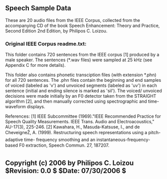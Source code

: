 ## Speech Sample Data

These are 20 audio files from the IEEE Corpus, collected from the 
accompanying CD of the book Speech Enhancement: Theory and Practice, 
Second Edition 2nd Edition, by Philipos C. Loizou.

### Original IEEE Corpus readme.txt:

This folder contains 720 sentences from the IEEE corpus [1] produced by a 
male  speaker. The sentences (*.wav files) were sampled at 25 kHz (see 
Appendix C for more details).

This folder also contains phonetic transciption files (with extension *.phn)
for all 720 sentences. The .phn files contain the beginning and end samples
of voiced (labeled as 'v') and unvoiced segments (labeled as 'uv') in each 
sentence (initial and ending silence is marked as 'sil'). The voiced/
unvoiced decisions were made initially by an F0 detector taken from the 
STRAIGHT algorithm [2], and then manually corrected using spectrographic and
time-waveform displays.

References:
[1] IEEE Subcommittee (1969)."IEEE Recommended Practice for Speech Quality
    Measurements. IEEE Trans. Audio and Electroacoustics," AU-17(3), 
    225-246.
[2] Kawahara, H., Masuda-Katsuse, I., and de CheveigneŽ, A. (1999). 
    Restructuring speech representations using a pitch-adaptive time-
     frequency smoothing and an instantaneous-frequency-based F0 extraction,
     Speech Commun. 27, 187207.

Copyright (c) 2006 by Philipos C. Loizou
$Revision: 0.0 $  $Date: 07/30/2006 $
------------------------------------------------------------------------------
